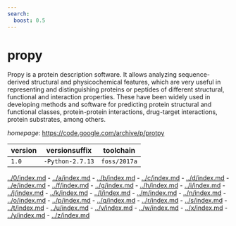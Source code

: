 ```yaml
---
search:
  boost: 0.5
---
```

# propy

Propy is a protein description software. It allows analyzing sequence-derived structural and physicochemical features, which are very useful in representing and distinguishing proteins or peptides of different structural, functional and interaction properties. These have been widely used in developing methods and software for predicting protein structural and functional classes, protein-protein interactions, drug-target interactions, protein substrates, among others.

*homepage*: <https://code.google.com/archive/p/protpy>

version | versionsuffix | toolchain
--------|---------------|----------
``1.0`` | ``-Python-2.7.13`` | ``foss/2017a``

[../0/index.md](0) - [../a/index.md](a) - [../b/index.md](b) - [../c/index.md](c) - [../d/index.md](d) - [../e/index.md](e) - [../f/index.md](f) - [../g/index.md](g) - [../h/index.md](h) - [../i/index.md](i) - [../j/index.md](j) - [../k/index.md](k) - [../l/index.md](l) - [../m/index.md](m) - [../n/index.md](n) - [../o/index.md](o) - [../p/index.md](p) - [../q/index.md](q) - [../r/index.md](r) - [../s/index.md](s) - [../t/index.md](t) - [../u/index.md](u) - [../v/index.md](v) - [../w/index.md](w) - [../x/index.md](x) - [../y/index.md](y) - [../z/index.md](z)

